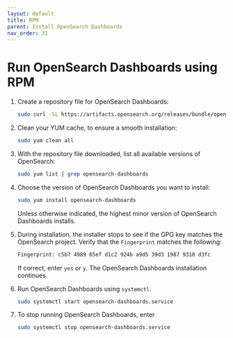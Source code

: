 ```yaml
---
layout: default
title: RPM
parent: Install OpenSearch Dashboards
nav_order: 31
---
```


# Run OpenSearch Dashboards using RPM

1. Create a repository file for OpenSearch Dashboards:

   ```bash
   sudo curl -SL https://artifacts.opensearch.org/releases/bundle/opensearch-dashboards/2.x/opensearch-dashboards-2.x.repo -o /etc/yum.repos.d/opensearch-2.x.repo
   ```

2. Clean your YUM cache, to ensure a smooth installation:

   ```bash
   sudo yum clean all
   ```

3. With the repository file downloaded, list all available versions of OpenSearch:

   ```bash
   sudo yum list | grep opensearch-dashboards
   ```

4. Choose the version of OpenSearch Dashboards you want to install:

   ```bash
   sudo yum install opensearch-dashboards
   ```

   Unless otherwise indicated, the highest minor version of OpenSearch Dashboards installs.

5. During installation, the installer stops to see if the GPG key matches the OpenSearch project. Verify that the `Fingerprint` matches the following:

   ```bash
   Fingerprint: c5b7 4989 65ef d1c2 924b a9d5 39d3 1987 9310 d3fc
   ```

   If correct, enter `yes` or `y`. The OpenSearch Dashboards installation continues.

6. Run OpenSearch Dashboards using `systemctl`.

   ```bash
   sudo systemctl start opensearch-dashboards.service
   ```

7. To stop running OpenSearch Dashboards, enter

   ```bash
   sudo systemctl stop opensearch-dashboards.service
   ```
